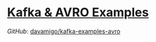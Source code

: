 # [Kafka & AVRO Examples](https://github.com/davamigo/kafka-examples-avro)

*GitHub*: [davamigo/kafka-examples-avro](https://github.com/davamigo/kafka-examples-avro)

